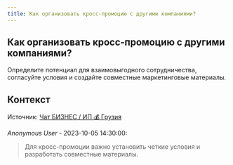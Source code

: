 ```yaml
---
title: Как организовать кросс-промоцию с другими компаниями?
---
```


## Как организовать кросс-промоцию с другими компаниями?

Определите потенциал для взаимовыгодного сотрудничества, согласуйте условия и создайте совместные маркетинговые материалы.

## Контекст

Источник: [Чат БИЗНЕС / ИП 💰 Грузия](https://t.me/ip_ge)

_Anonymous User_ - 2023-10-05 14:30:00:

> Для кросс-промоции важно установить четкие условия и разработать совместные материалы.
